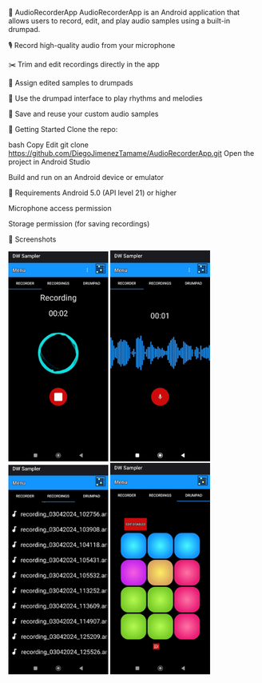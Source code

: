 🎵 AudioRecorderApp
AudioRecorderApp is an Android application that allows users to record, edit, and play audio samples using a built-in drumpad.

🎙️ Record high-quality audio from your microphone

✂️ Trim and edit recordings directly in the app

🥁 Assign edited samples to drumpads

🎼 Use the drumpad interface to play rhythms and melodies

💾 Save and reuse your custom audio samples

🚀 Getting Started
Clone the repo:

bash
Copy
Edit
git clone https://github.com/DiegoJimenezTamame/AudioRecorderApp.git
Open the project in Android Studio

Build and run on an Android device or emulator

📱 Requirements
Android 5.0 (API level 21) or higher

Microphone access permission

Storage permission (for saving recordings)

📸 Screenshots
<p float="left"> 
  <img src="screenshots/Recorder.jpeg" width="200"/> 
  <img src="screenshots/Playback.jpeg" width="200"/>
  <img src="screenshots/Files.jpeg" width="200"/> 
  <img src="screenshots/Drumpad.jpeg" width="200"/> 
</p>

